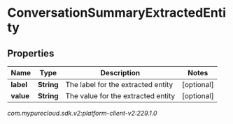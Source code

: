 # ConversationSummaryExtractedEntity


## Properties

| Name | Type | Description | Notes |
| ------------ | ------------- | ------------- | ------------- |
| **label** | **String** | The label for the extracted entity |  [optional] |
| **value** | **String** | The value for the extracted entity |  [optional] |




_com.mypurecloud.sdk.v2:platform-client-v2:229.1.0_
